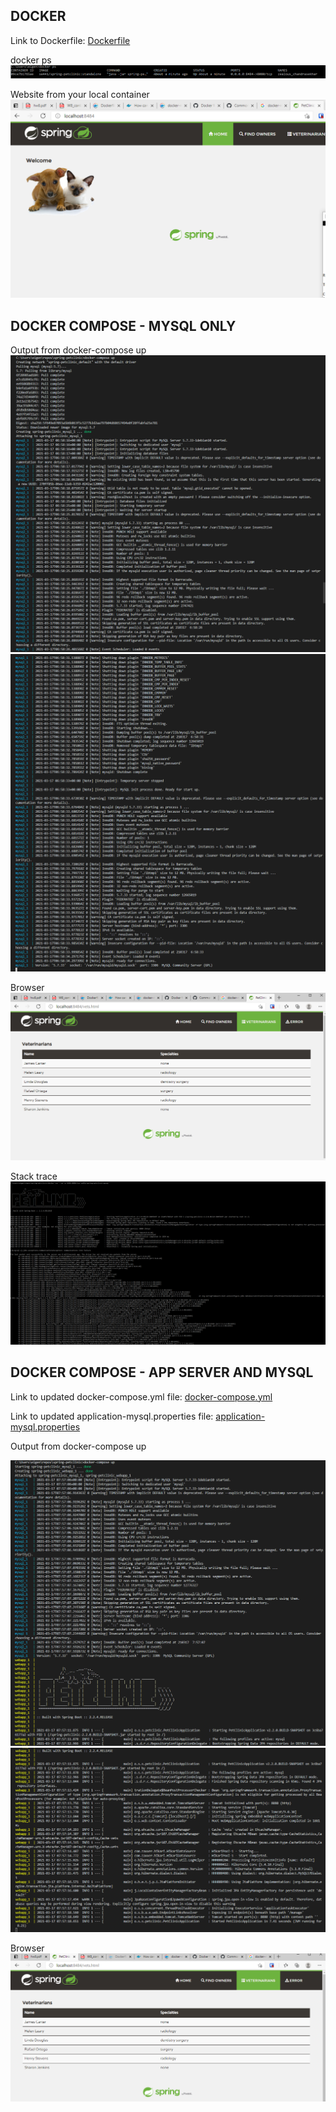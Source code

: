 
## DOCKER

Link to Dockerfile: [Dockerfile](Dockerfile)  


docker ps  
![Screen Capture #2](figures/docker2.PNG)  


Website from your local container  
![Screen Capture #3](figures/docker3.PNG)  

## DOCKER COMPOSE - MYSQL ONLY  

Output from docker-compose up   
![Screen Capture #4](figures/compose1_part1.PNG)    
![Screen Capture #5](figures/compose1_part2.PNG)  


Browser  
![Screen Capture #6](figures/compose2.PNG)  

Stack trace  
![Screen Capture #7](figures/compose3.PNG)  

## DOCKER COMPOSE - APP SERVER AND MYSQL  

Link to updated docker-compose.yml file: [docker-compose.yml](docker-compose.yml)     

Link to updated application-mysql.properties file: [application-mysql.properties](src/main/resources/application-mysql.properties)  


Output from docker-compose up  

![Screen Capture #8](figures/docker-compose-both.PNG)      
![Screen Capture #9](figures/docker-compose-both_part2.PNG)    


Browser    
![Screen Capture #10](figures/both-browser-vets.PNG)    
